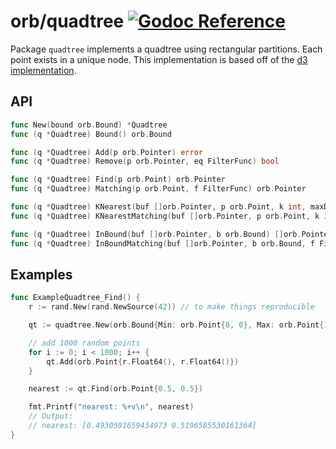 # orb/quadtree [![Godoc Reference](https://pkg.go.dev/badge/github.com/hexaforce/orb)](https://pkg.go.dev/github.com/hexaforce/orb/quadtree)

Package `quadtree` implements a quadtree using rectangular partitions.
Each point exists in a unique node. This implementation is based off of the
[d3 implementation](https://github.com/mbostock/d3/wiki/Quadtree-Geom).

## API

```go
func New(bound orb.Bound) *Quadtree
func (q *Quadtree) Bound() orb.Bound

func (q *Quadtree) Add(p orb.Pointer) error
func (q *Quadtree) Remove(p orb.Pointer, eq FilterFunc) bool

func (q *Quadtree) Find(p orb.Point) orb.Pointer
func (q *Quadtree) Matching(p orb.Point, f FilterFunc) orb.Pointer

func (q *Quadtree) KNearest(buf []orb.Pointer, p orb.Point, k int, maxDistance ...float64) []orb.Pointer
func (q *Quadtree) KNearestMatching(buf []orb.Pointer, p orb.Point, k int, f FilterFunc, maxDistance ...float64) []orb.Pointer

func (q *Quadtree) InBound(buf []orb.Pointer, b orb.Bound) []orb.Pointer
func (q *Quadtree) InBoundMatching(buf []orb.Pointer, b orb.Bound, f FilterFunc) []orb.Pointer
```

## Examples

```go
func ExampleQuadtree_Find() {
    r := rand.New(rand.NewSource(42)) // to make things reproducible

    qt := quadtree.New(orb.Bound{Min: orb.Point{0, 0}, Max: orb.Point{1, 1}})

    // add 1000 random points
    for i := 0; i < 1000; i++ {
        qt.Add(orb.Point{r.Float64(), r.Float64()})
    }

    nearest := qt.Find(orb.Point{0.5, 0.5})

    fmt.Printf("nearest: %+v\n", nearest)
    // Output:
    // nearest: [0.4930591659434973 0.5196585530161364]
}
```
